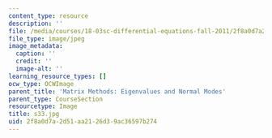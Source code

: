 ```yaml
---
content_type: resource
description: ''
file: /media/courses/18-03sc-differential-equations-fall-2011/2f8a0d7a2d51aa2126d39ac36597b274_s33.jpg
file_type: image/jpeg
image_metadata:
  caption: ''
  credit: ''
  image-alt: ''
learning_resource_types: []
ocw_type: OCWImage
parent_title: 'Matrix Methods: Eigenvalues and Normal Modes'
parent_type: CourseSection
resourcetype: Image
title: s33.jpg
uid: 2f8a0d7a-2d51-aa21-26d3-9ac36597b274
---
```

